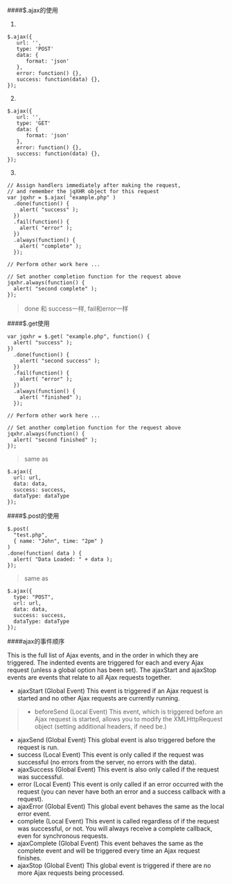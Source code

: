 ####$.ajax的使用

1.
```
$.ajax({
   url: '',
   type: 'POST'
   data: {
      format: 'json'
   },
   error: function() {},
   success: function(data) {},
});

```
2.
```
$.ajax({
   url: '',
   type: 'GET'
   data: {
      format: 'json'
   },
   error: function() {},
   success: function(data) {},
});

```

3.
```
// Assign handlers immediately after making the request,
// and remember the jqXHR object for this request
var jqxhr = $.ajax( "example.php" )
  .done(function() {
    alert( "success" );
  })
  .fail(function() {
    alert( "error" );
  })
  .always(function() {
    alert( "complete" );
  });
 
// Perform other work here ...
 
// Set another completion function for the request above
jqxhr.always(function() {
  alert( "second complete" );
});

```

> done 和 success一样, fail和error一样

####$.get使用

```
var jqxhr = $.get( "example.php", function() {
  alert( "success" );
})
  .done(function() {
    alert( "second success" );
  })
  .fail(function() {
    alert( "error" );
  })
  .always(function() {
    alert( "finished" );
  });
 
// Perform other work here ...
 
// Set another completion function for the request above
jqxhr.always(function() {
  alert( "second finished" );
});
```

> same as 
```
$.ajax({
  url: url,
  data: data,
  success: success,
  dataType: dataType
});
```

####$.post的使用

```
$.post(
  "test.php", 
  { name: "John", time: "2pm" }
)
.done(function( data ) {
  alert( "Data Loaded: " + data );
});
```

> same as 
```
$.ajax({
  type: "POST",
  url: url,
  data: data,
  success: success,
  dataType: dataType
});
```

####ajax的事件顺序

This is the full list of Ajax events, and in the order in which they are triggered. The indented events are triggered for each and every Ajax request (unless a global option has been set). The ajaxStart and ajaxStop events are events that relate to all Ajax requests together.

* ajaxStart (Global Event)
This event is triggered if an Ajax request is started and no other Ajax requests are currently running.
> * beforeSend (Local Event)
This event, which is triggered before an Ajax request is started, allows you to modify the XMLHttpRequest object (setting additional headers, if need be.)
* ajaxSend (Global Event)
This global event is also triggered before the request is run.
* success (Local Event)
This event is only called if the request was successful (no errors from the server, no errors with the data).
* ajaxSuccess (Global Event)
This event is also only called if the request was successful.
* error (Local Event)
This event is only called if an error occurred with the request (you can never have both an error and a success callback with a request).
* ajaxError (Global Event)
This global event behaves the same as the local error event.
* complete (Local Event)
This event is called regardless of if the request was successful, or not. You will always receive a complete callback, even for synchronous requests.
* ajaxComplete (Global Event)
This event behaves the same as the complete event and will be triggered every time an Ajax request finishes.
* ajaxStop (Global Event)
This global event is triggered if there are no more Ajax requests being processed.

